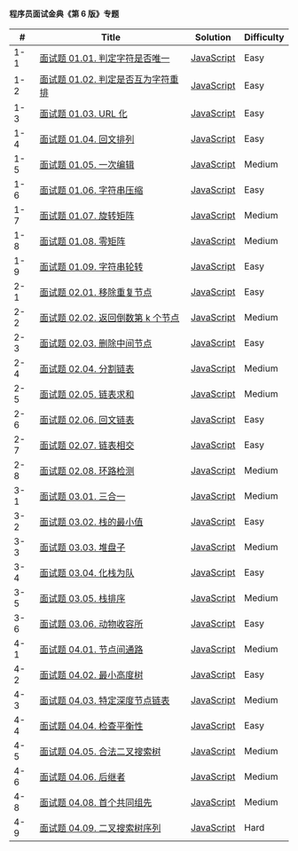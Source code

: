 #### 程序员面试金典《第 6 版》专题

| \#  | Title                                                                                                 | Solution                                                      | Difficulty |
| --- | ----------------------------------------------------------------------------------------------------- | ------------------------------------------------------------- | ---------- |
| 1-1 | [面试题 01.01. 判定字符是否唯一](https://leetcode-cn.com/problems/is-unique-lcci/)                    | [JavaScript](../javaScript/lcci/1-isUnique.js)                | Easy       |
| 1-2 | [面试题 01.02. 判定是否互为字符重排](https://leetcode-cn.com/problems/check-permutation-lcci/)        | [JavaScript](../javaScript/lcci/2-checkPermutation.js)        | Easy       |
| 1-3 | [面试题 01.03. URL 化](https://leetcode-cn.com/problems/string-to-url-lcci/)                          | [JavaScript](../javaScript/lcci/3-replaceSpaces.js)           | Easy       |
| 1-4 | [面试题 01.04. 回文排列](https://leetcode-cn.com/problems/palindrome-permutation-lcci/)               | [JavaScript](../javaScript/lcci/4-canPermutePalindrome.js)    | Easy       |
| 1-5 | [面试题 01.05. 一次编辑](https://leetcode-cn.com/problems/one-away-lcci/)                             | [JavaScript](../javaScript/lcci/5-oneEditAway.js)             | Medium     |
| 1-6 | [面试题 01.06. 字符串压缩](https://leetcode-cn.com/problems/compress-string-lcci/)                    | [JavaScript](../javaScript/lcci/6-compressString.js)          | Easy       |
| 1-7 | [面试题 01.07. 旋转矩阵](https://leetcode-cn.com/problems/rotate-matrix-lcci/)                        | [JavaScript](../javaScript/lcci/7-rotate.js)                  | Medium     |
| 1-8 | [面试题 01.08. 零矩阵](https://leetcode-cn.com/problems/zero-matrix-lcci/)                            | [JavaScript](../javaScript/lcci/8-setZeroes.js)               | Medium     |
| 1-9 | [面试题 01.09. 字符串轮转](https://leetcode-cn.com/problems/flipped-string-lcci/)                     | [JavaScript](../javaScript/lcci/9-isFlipedString.js)          | Easy       |
| 2-1 | [面试题 02.01. 移除重复节点](https://leetcode-cn.com/problems/remove-duplicate-node-lcci/)            | [JavaScript](../javaScript/lcci/2-1-removeDuplicateNodes.js)  | Easy       |
| 2-2 | [面试题 02.02. 返回倒数第 k 个节点](https://leetcode-cn.com/problems/kth-node-from-end-of-list-lcci/) | [JavaScript](../javaScript/lcci/2-2-kthToLast.js)             | Medium     |
| 2-3 | [面试题 02.03. 删除中间节点](https://leetcode-cn.com/problems/delete-middle-node-lcci/)               | [JavaScript](../javaScript/lcci/2-3-deleteNode)               | Easy       |
| 2-4 | [面试题 02.04. 分割链表](https://leetcode-cn.com/problems/partition-list-lcci/)                       | [JavaScript](../javaScript/lcci/2-4-partition.js)             | Medium     |
| 2-5 | [面试题 02.05. 链表求和](https://leetcode-cn.com/problems/partition-list-lcci/)                       | [JavaScript](../javaScript/lcci/2-5-addTwoNumbers.js)         | Medium     |
| 2-6 | [面试题 02.06. 回文链表](https://leetcode-cn.com/problems/partition-list-lcci/)                       | [JavaScript](../javaScript/lcci/2-6-isPalindrome.js)          | Easy       |
| 2-7 | [面试题 02.07. 链表相交](https://leetcode-cn.com/problems/partition-list-lcci/)                       | [JavaScript](../javaScript/lcci/2-7-getIntersectionNode.js)   | Easy       |
| 2-8 | [面试题 02.08. 环路检测](https://leetcode-cn.com/problems/linked-list-cycle-lcci/)                    | [JavaScript](../javaScript/lcci/2-8-detectCycle.js)           | Medium     |
| 3-1 | [面试题 03.01. 三合一](https://leetcode-cn.com/problems/triple-in-one-lcci/)                          | [JavaScript](../javaScript/lcci/3-1-TripleInOne.js)           | Medium     |
| 3-2 | [面试题 03.02. 栈的最小值](https://leetcode-cn.com/problems/min-stack-lcci/)                          | [JavaScript](../javaScript/lcci/3-2-minStack.js)              | Easy       |
| 3-3 | [面试题 03.03. 堆盘子](https://leetcode-cn.com/problems/implement-queue-using-stacks-lcci/)           | [JavaScript](../javaScript/lcci/3-3-StackOfPlates.js)         | Medium     |
| 3-4 | [面试题 03.04. 化栈为队](https://leetcode-cn.com/problems/min-stack-lcci/)                            | [JavaScript](../javaScript/lcci/3-4-MyQueue.js)               | Easy       |
| 3-5 | [面试题 03.05. 栈排序](https://leetcode-cn.com/problems/sort-of-stacks-lcci/)                         | [JavaScript](../javaScript/lcci/3-5-SortedStack.js)           | Medium     |
| 3-6 | [面试题 03.06. 动物收容所](https://leetcode-cn.com/problems/animal-shelter-lcci/)                     | [JavaScript](../javaScript/lcci/3-6-AnimalShelf.js)           | Easy       |
| 4-1 | [面试题 04.01. 节点间通路](https://leetcode-cn.com/problems/inter-node-access-lcci/)                  | [JavaScript](../javaScript/lcci/4-1-findWhetherExistsPath.js) | Medium     |
| 4-2 | [面试题 04.02. 最小高度树](https://leetcode-cn.com/problems/minimum-height-tree-lcci/)                | [JavaScript](../javaScript/lcci/4-2-sortedArrayToBST.js)      | Easy       |
| 4-3 | [面试题 04.03. 特定深度节点链表](https://leetcode-cn.com/problems/list-of-depth-lcci/)                | [JavaScript](../javaScript/lcci/4-3-listOfDepth.js)           | Medium     |
| 4-4 | [面试题 04.04. 检查平衡性](https://leetcode-cn.com/problems/check-balance-lcci/)                      | [JavaScript](../javaScript/lcci/4-4-isBalanced.js)            | Easy       |
| 4-5 | [面试题 04.05. 合法二叉搜索树](https://leetcode-cn.com/problems/legal-binary-search-tree-lcci/)       | [JavaScript](../javaScript/lcci/4-5-isValidBST.js)            | Medium     |
| 4-6 | [面试题 04.06. 后继者](https://leetcode-cn.com/problems/successor-lcci/)                              | [JavaScript](../javaScript/lcci/4-6-inorderSuccessor.js)      | Medium     |
| 4-8 | [面试题 04.08. 首个共同组先](https://leetcode-cn.com/problems/first-common-ancestor-lcci/)            | [JavaScript](../javaScript/lcci/4-8-lowestCommonAncestor.js)  | Medium     |
| 4-9 | [面试题 04.09. 二叉搜索树序列](https://leetcode-cn.com/problems/bst-sequences-lcci/)                  | [JavaScript](../javaScript/lcci/4-9-BSTSequences.js)          | Hard       |
